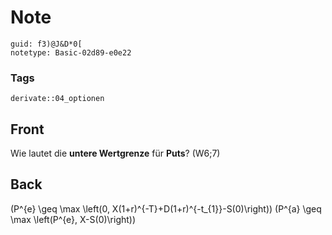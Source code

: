 # Note
```
guid: f3)@J&D*0[
notetype: Basic-02d89-e0e22
```

### Tags
```
derivate::04_optionen
```

## Front
Wie lautet die <b>untere Wertgrenze</b> für <b>Puts</b>? (W6;7)

## Back
\(P^{e} \geq \max \left(0, X(1+r)^{-T}+D(1+r)^{-t_{1}}-S(0)\right)\)
\(P^{a} \geq \max \left(P^{e}, X-S(0)\right)\)
